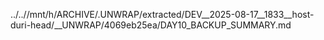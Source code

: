 ../..//mnt/h/ARCHIVE/.UNWRAP/extracted/DEV__2025-08-17__1833__host-duri-head/__UNWRAP/4069eb25ea/DAY10_BACKUP_SUMMARY.md